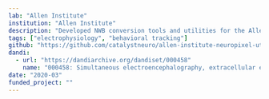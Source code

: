 ```yaml
---
lab: "Allen Institute"
institution: "Allen Institute"
description: "Developed NWB conversion tools and utilities for the Allen Institute's Neuropixels datasets. The project includes tools for handling simultaneous Neuropixels probe recordings and EEG data, along with cortical electrical stimulation in head-fixed mice. The conversion pipeline supports complex multi-modal experiments investigating brain states and cortico-thalamic interactions across different behavioral conditions."
tags: ["electrophysiology", "behavioral tracking"]
github: "https://github.com/catalystneuro/allen-institute-neuropixel-utils"
dandi:
  - url: "https://dandiarchive.org/dandiset/000458"
    name: "000458: Simultaneous electroencephalography, extracellular electrophysiology, and cortical electrical stimulation in head-fixed mice"
date: "2020-03"
funded_project: ""
---
```

